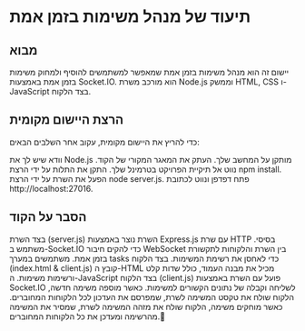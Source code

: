 # תיעוד של מנהל משימות בזמן אמת
## מבוא
יישום זה הוא מנהל משימות בזמן אמת שמאפשר למשתמשים להוסיף ולמחוק משימות בזמן אמת באמצעות Socket.IO. הוא מורכב משרת Node.js וממשק HTML, CSS ו-JavaScript בצד הלקוח.

## הרצת היישום מקומית
כדי להריץ את היישום מקומית, עקוב אחר השלבים הבאים:

וודא שיש לך את Node.js מותקן על המחשב שלך.
העתק את המאגר המקורי של הקוד.
נווט אל תיקיית הפרויקט בטרמינל שלך.
התקן את התלות על ידי הרצת npm install.
הפעל את השרת על ידי הרצת node server.js.
פתח דפדפן ונווט לכתובת http://localhost:27016.
## הסבר על הקוד
בצד השרת (server.js)
השרת נוצר באמצעות Express.js עם שרת HTTP בסיסי.
משתמש ב-Socket.IO כדי להקים חיבור WebSocket בין השרת והלקוחות לתקשורת בזמן אמת.
משתמשים במערך tasks כדי לאחסן את רשימת המשימות.
בצד הלקוח (index.html & client.js)
קובץ ה-HTML מכיל את מבנה העמוד, כולל שדות קלט ורשימות משימות.
ה-JavaScript בצד הלקוח (client.js) פועל עם השרת באמצעות Socket.IO לשליחה וקבלה של נתונים הקשורים למשימות.
כאשר מוספה משימה חדשה, הלקוח שולח את טקסט המשימה לשרת, שמפרסם את העדכון לכל הלקוחות המחוברים.
כאשר מוחקים משימה, הלקוח שולח את מזהה המשימה לשרת, שמסיר את המשימה מהרשימה ומעדכן את כל הלקוחות המחוברים.🚀
